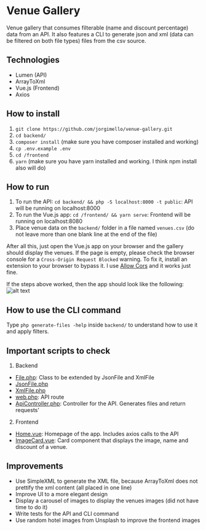 # Venue Gallery
Venue gallery that consumes filterable (name and discount percentage) data from an API. It also features a CLI to generate json and xml (data can be filtered on both file types) files from the csv source.

## Technologies
- Lumen (API)
- ArrayToXml
- Vue.js (Frontend)
- Axios

## How to install
1. `git clone https://github.com/jorgimello/venue-gallery.git`
2. `cd backend/`
3. `composer install` (make sure you have composer installed and working)
5. `cp .env.example .env`
6. `cd /frontend`
7. `yarn` (make sure you have yarn installed and working. I think npm install also will do)

## How to run
1. To run the API:
`cd backend/ && php -S localhost:8000 -t public`: API will be running on localhost:8000
2. To run the Vue.js app:
`cd /frontend/ && yarn serve`: Frontend will be running on localhost:8080
3. Place venue data on the `backend/` folder in a file named `venues.csv` (do not leave more than one blank line at the end of the file)

After all this, just open the Vue.js app on your browser and the gallery should display the venues. If the page is empty, please check the browser console for a `Cross-Origin Request Blocked` warning. To fix it, install an extension to your browser to bypass it. I use [Allow Cors](https://mybrowseraddon.com/access-control-allow-origin.html) and it works just fine.

If the steps above worked, then the app should look like the following:
![alt text](https://raw.githubusercontent.com/jorgimello/venue-gallery/master/images/example.png)

## How to use the CLI command
Type `php generate-files -help` inside `backend/` to understand how to use it and apply filters.

## Important scripts to check
1. Backend
- [File.php](https://github.com/jorgimello/venue-gallery/blob/master/backend/app/File.php): Class to be extended by JsonFile and XmlFile
- [JsonFile.php](https://github.com/jorgimello/venue-gallery/blob/master/backend/app/JsonFile.php)
- [XmlFile.php](https://github.com/jorgimello/venue-gallery/blob/master/backend/app/XmlFile.php)
- [web.php](https://github.com/jorgimello/venue-gallery/blob/master/backend/routes/web.php): API route
- [ApiController.php](https://github.com/jorgimello/venue-gallery/blob/master/backend/app/Http/Controllers/ApiController.php): Controller for the API. Generates files and return requests'

2. Frontend
- [Home.vue](https://github.com/jorgimello/venue-gallery/blob/master/frontend/src/views/Home.vue): Homepage of the app. Includes axios calls to the API
- [ImageCard.vue](https://github.com/jorgimello/venue-gallery/blob/master/frontend/src/components/ImageCard.vue): Card component that displays the image, name and discount of a venue.

## Improvements
- Use SimpleXML to generate the XML file, because ArrayToXml does not prettify the xml content (all placed in one line)
- Improve UI to a more elegant design
- Display a carousel of images to display the venues images (did not have time to do it)
- Write tests for the API and CLI command
- Use random hotel images from Unsplash to improve the frontend images
